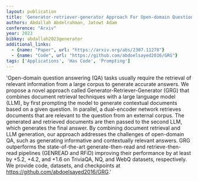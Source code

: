 ```yaml
---
layout: publication
title: 'Generator-retriever-generator Approach For Open-domain Question Answering'
authors: Abdallah Abdelrahman, Jatowt Adam
conference: "Arxiv"
year: 2023
bibkey: abdallah2023generator
additional_links:
  - {name: "Paper", url: "https://arxiv.org/abs/2307.11278"}
  - {name: "Code", url: "https://github.com/abdoelsayed2016/GRG"}
tags: ['Applications', 'Has Code', 'Prompting']
---
```

'Open-domain question answering (QA) tasks usually require the retrieval of relevant information from a large corpus to generate accurate answers. We propose a novel approach called Generator-Retriever-Generator (GRG) that combines document retrieval techniques with a large language model (LLM), by first prompting the model to generate contextual documents based on a given question. In parallel, a dual-encoder network retrieves documents that are relevant to the question from an external corpus. The generated and retrieved documents are then passed to the second LLM, which generates the final answer. By combining document retrieval and LLM generation, our approach addresses the challenges of open-domain QA, such as generating informative and contextually relevant answers. GRG outperforms the state-of-the-art generate-then-read and retrieve-then-read pipelines (GENREAD and RFiD) improving their performance by at least by +5.2, +4.2, and +1.6 on TriviaQA, NQ, and WebQ datasets, respectively. We provide code, datasets, and checkpoints at https://github.com/abdoelsayed2016/GRG.'
